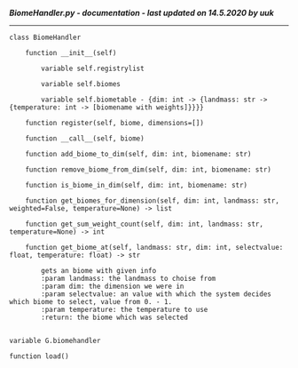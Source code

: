 ***BiomeHandler.py - documentation - last updated on 14.5.2020 by uuk***
___

    class BiomeHandler

        function __init__(self)

            variable self.registrylist

            variable self.biomes

            variable self.biometable - {dim: int -> {landmass: str -> {temperature: int -> [biomename with weights]}}}}

        function register(self, biome, dimensions=[])

        function __call__(self, biome)

        function add_biome_to_dim(self, dim: int, biomename: str)

        function remove_biome_from_dim(self, dim: int, biomename: str)

        function is_biome_in_dim(self, dim: int, biomename: str)

        function get_biomes_for_dimension(self, dim: int, landmass: str, weighted=False, temperature=None) -> list

        function get_sum_weight_count(self, dim: int, landmass: str, temperature=None) -> int

        function get_biome_at(self, landmass: str, dim: int, selectvalue: float, temperature: float) -> str
            
            gets an biome with given info
            :param landmass: the landmass to choise from
            :param dim: the dimension we were in
            :param selectvalue: an value with which the system decides which biome to select, value from 0. - 1.
            :param temperature: the temperature to use
            :return: the biome which was selected


    variable G.biomehandler

    function load()